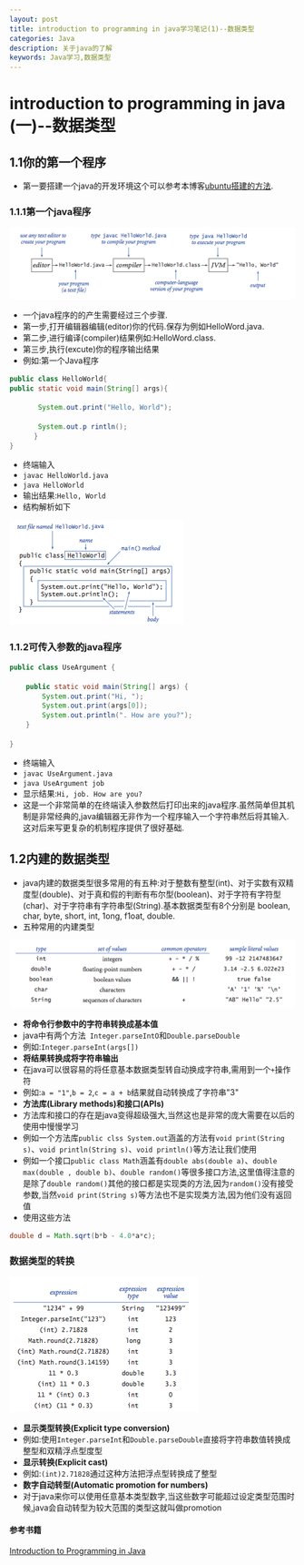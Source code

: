 ```yaml
---
layout: post
title: introduction to programming in java学习笔记(1)--数据类型
categories: Java
description: 关于java的了解
keywords: Java学习,数据类型
---
```


# introduction to programming in java (一)--数据类型

## 1.1你的第一个程序

* 第一要搭建一个java的开发环境这个可以参考本博客[ubuntu搭建的方法](/_posts/java/2015-11-11-introduction-to-programming-in-java-learn-1.md).

### 1.1.1第一个java程序


![java程序产生的过程](/images/posts/java/compiling.png)

* 一个java程序的的产生需要经过三个步骤.
* 第一步,打开编辑器编辑(editor)你的代码.保存为例如HelloWord.java.
* 第二步,进行编译(compiler)结果例如:HelloWord.class.
* 第三步,执行(excute)你的程序输出结果
* 例如:第一个Java程序

```java
public class HelloWorld{
public static void main(String[] args){

       System.out.print("Hello, World");

       System.out.p rintln();
      }
}
```

* 终端输入
* `javac HelloWorld.java`
* `java HelloWorld`
* 输出结果:`Hello, World`
* 结构解析如下

![HelloWord](/images/posts/java/hello.png)

### 1.1.2可传入参数的java程序

```java
public class UseArgument {

    public static void main(String[] args) {
        System.out.print("Hi, ");
        System.out.print(args[0]);
        System.out.println(". How are you?");
    }

}
```

* 终端输入
* `javac UseArgument.java`
* `java UseArgument job`
* 显示结果:`Hi, job. How are you?`
* 这是一个非常简单的在终端读入参数然后打印出来的java程序.虽然简单但其机制是非常经典的,java编辑器无非作为一个程序输入一个字符串然后将其输入.这对后来写更复杂的机制程序提供了很好基础.

## 1.2内建的数据类型
	
* java内建的数据类型很多常用的有五种:对于整数有整型(int)、对于实数有双精度型(double)、对于真和假的判断有布尔型(boolean)、对于字符有字符型(char)、对于字符串有字符串型(String).基本数据类型有8个分别是 boolean, char, byte, short, int, 1ong, f1oat, double.
* 五种常用的内建类型

![数据类型](/images/posts/java/built-in.png)

* **将命令行参数中的字符串转换成基本值**
* java中有两个方法` Integer.parseIntO`和`Double.parseDouble`
* 例如:`Integer.parseInt(args[])`
* **将结果转换成将字符串输出**
* 在java可以很容易的将任意基本数据类型转自动换成字符串,需用到一个`+`操作符
* 例如:`a = "1"`,`b = 2`,`c = a + b`结果就自动转换成了字符串"3"
* **方法库(Library methods)和接口(APIs)**
* 方法库和接口的存在是java变得超级强大,当然这也是非常的庞大需要在以后的使用中慢慢学习
* 例如一个方法库`public clss System.out`涵盖的方法有`void print(String s)`、`void println(String s)`、`void println()`等方法让我们使用
* 例如一个接口`public class Math`涵盖有`double abs(double a)`、`double max(double , double b)`、`double random()`等很多接口方法,这里值得注意的是除了`double random()`其他的接口都是实现类的方法,因为`random()`没有接受参数,当然`void print(String s)`等方法也不是实现类方法,因为他们没有返回值
* 使用这些方法

```java
double d = Math.sqrt(b*b - 4.0*a*c);
```

### 数据类型的转换

![casts](/images/posts/java/casts.png)

* **显示类型转换(Explicit type conversion)**
* 例如:使用`Integer.parseInt`和`Double.parseDouble`直接将字符串数值转换成整型和双精浮点型度型
* **显示转换(Explicit cast)**
* 例如:`(int)2.71828`通过这种方法把浮点型转换成了整型
* **数字自动转型(Automatic promotion for numbers)**
* 对于java来你可以使用任意基本类型数字,当这些数字可能超过设定类型范围时候,java会自动转型为较大范围的类型这就叫做promotion

####	参考书籍

[Introduction to Programming in Java](http://introcs.cs.princeton.edu/java/home/)
